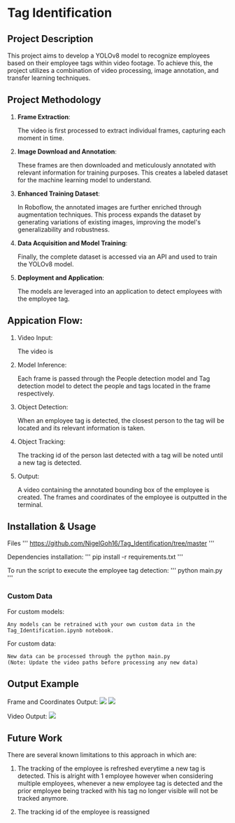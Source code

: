 # Tag Identification

## Project Description

This project aims to develop a YOLOv8 model to recognize employees based on their employee tags within video footage. To achieve this, the project utilizes a combination of video processing, image annotation, and transfer learning techniques.

## Project Methodology

1. **Frame Extraction**: 
    
    The video is first processed to extract individual frames, capturing each moment in time.

2. **Image Download and Annotation**: 
    
    These frames are then downloaded and meticulously annotated with relevant information for training purposes. This creates a labeled dataset for the machine learning model to understand.

3. **Enhanced Training Dataset**: 
    
    In Roboflow, the annotated images are further enriched through augmentation techniques. This process expands the dataset by generating variations of existing images, improving the model's generalizability and robustness.

4. **Data Acquisition and Model Training**: 
    
    Finally, the complete dataset is accessed via an API and used to train the YOLOv8 model. 

5. **Deployment and Application**:

    The models are leveraged into an application to detect employees with the employee tag.

## Appication Flow:

1. Video Input:

    The video is 

2. Model Inference:

    Each frame is passed through the People detection model and Tag detection model to detect the people and tags located in the frame respectively.

3. Object Detection:

    When an employee tag is detected, the closest person to the tag will be located and its relevant information is taken.

4. Object Tracking:

    The tracking id of the person last detected with a tag will be noted until a new tag is detected.

5. Output:

    A video containing the annotated bounding box of the employee is created. The frames and coordinates of the employee is outputted in the terminal.

## Installation & Usage

Files
'''
https://github.com/NigelGoh16/Tag_Identification/tree/master
'''

Dependencies installation:
'''
pip install -r requirements.txt
'''

To run the script to execute the employee tag detection:
'''
python main.py
'''

### Custom Data

For custom models:
    
    Any models can be retrained with your own custom data in the Tag_Identification.ipynb notebook.

For custom data:

    New data can be processed through the python main.py
    (Note: Update the video paths before processing any new data)

## Output Example

Frame and Coordinates Output:
![](https://drive.google.com/uc?export=view&id=16MJ8jLmZZRnRf2xYQQoB7lJZ6kyG3E1e)
![](https://drive.google.com/uc?export=view&id=1fasRg9YScCreGU6TzIEwagLmCT-Wnp6K)

Video Output:
![](https://drive.google.com/uc?export=view&id=1fEPtGWw-LljcSgwWDkmBKq8z-5KSfdlN)

## Future Work

There are several known limitations to this approach in which are:

1. The tracking of the employee is refreshed everytime a new tag is detected.
This is alright with 1 employee however when considering multiple employees, whenever a new employee tag is detected and the prior employee being tracked with his tag no longer visible will not be tracked anymore.

2. The tracking id of the employee is reassigned 

